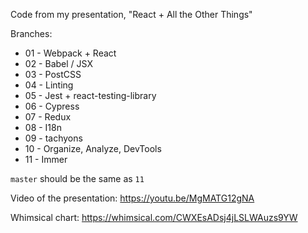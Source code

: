 Code from my presentation, "React + All the Other Things"

Branches:

* 01 - Webpack + React
* 02 - Babel / JSX
* 03 - PostCSS
* 04 - Linting
* 05 - Jest + react-testing-library
* 06 - Cypress
* 07 - Redux
* 08 - I18n
* 09 - tachyons
* 10 - Organize, Analyze, DevTools
* 11 - Immer

`master` should be the same as `11`


Video of the presentation: https://youtu.be/MgMATG12gNA

Whimsical chart: https://whimsical.com/CWXEsADsj4jLSLWAuzs9YW